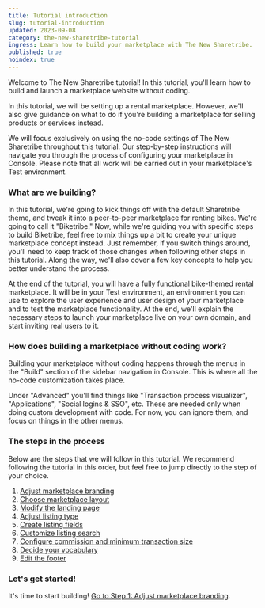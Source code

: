 ```yaml
---
title: Tutorial introduction
slug: tutorial-introduction
updated: 2023-09-08
category: the-new-sharetribe-tutorial
ingress: Learn how to build your marketplace with The New Sharetribe.
published: true
noindex: true
---
```


Welcome to The New Sharetribe tutorial! In this tutorial, you'll learn
how to build and launch a marketplace website without coding.

In this tutorial, we will be setting up a rental marketplace. However,
we'll also give guidance on what to do if you're building a marketplace
for selling products or services instead.

We will focus exclusively on using the no-code settings of The New
Sharetribe throughout this tutorial. Our step-by-step instructions will
navigate you through the process of configuring your marketplace in
Console. Please note that all work will be carried out in your
marketplace's Test environment.

### What are we building?

In this tutorial, we're going to kick things off with the default
Sharetribe theme, and tweak it into a peer-to-peer marketplace for
renting bikes. We're going to call it "Biketribe." Now, while we're
guiding you with specific steps to build Biketribe, feel free to mix
things up a bit to create your unique marketplace concept instead. Just
remember, if you switch things around, you'll need to keep track of
those changes when following other steps in this tutorial. Along the
way, we'll also cover a few key concepts to help you better understand
the process.

At the end of the tutorial, you will have a fully functional bike-themed
rental marketplace. It will be in your Test environment, an environment
you can use to explore the user experience and user design of your
marketplace and to test the marketplace functionality. At the end, we'll
explain the necessary steps to launch your marketplace live on your own
domain, and start inviting real users to it.

### How does building a marketplace without coding work?

Building your marketplace without coding happens through the menus in
the "Build" section of the sidebar navigation in Console. This is where
all the no-code customization takes place.

Under "Advanced" you'll find things like "Transaction process
visualizer", "Applications", "Social logins & SSO", etc. These are
needed only when doing custom development with code. For now, you can
ignore them, and focus on things in the other menus.

### The steps in the process

Below are the steps that we will follow in this tutorial. We recommend
following the tutorial in this order, but feel free to jump directly to
the step of your choice.

1. [Adjust marketplace branding](/the-new-sharetribe/tutorial-marketplace-branding/)
2. [Choose marketplace layout](/the-new-sharetribe/tutorial-marketplace-layout/)
3. [Modify the landing page](/the-new-sharetribe/tutorial-landing-page/)
4. [Adjust listing type](/the-new-sharetribe/tutorial-listing-type/)
5. [Create listing fields](/the-new-sharetribe/tutorial-listing-fields/)
6. [Customize listing search](/the-new-sharetribe/tutorial-listing-search/)
7. [Configure commission and minimum transaction size](/the-new-sharetribe/tutorial-commission-tx-size/)
8. [Decide your vocabulary](/the-new-sharetribe/tutorial-microcopy/)
9. [Edit the footer](/the-new-sharetribe/tutorial-footer/)

### Let's get started!

It's time to start building!
[Go to Step 1: Adjust marketplace branding](/the-new-sharetribe/tutorial-marketplace-branding).
